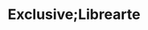 ---
title: "Exclusive;Librearte"
url: /ciudad-autonoma-de-buenos-aires/exclusive-librearte/
shop: material de oficina
---